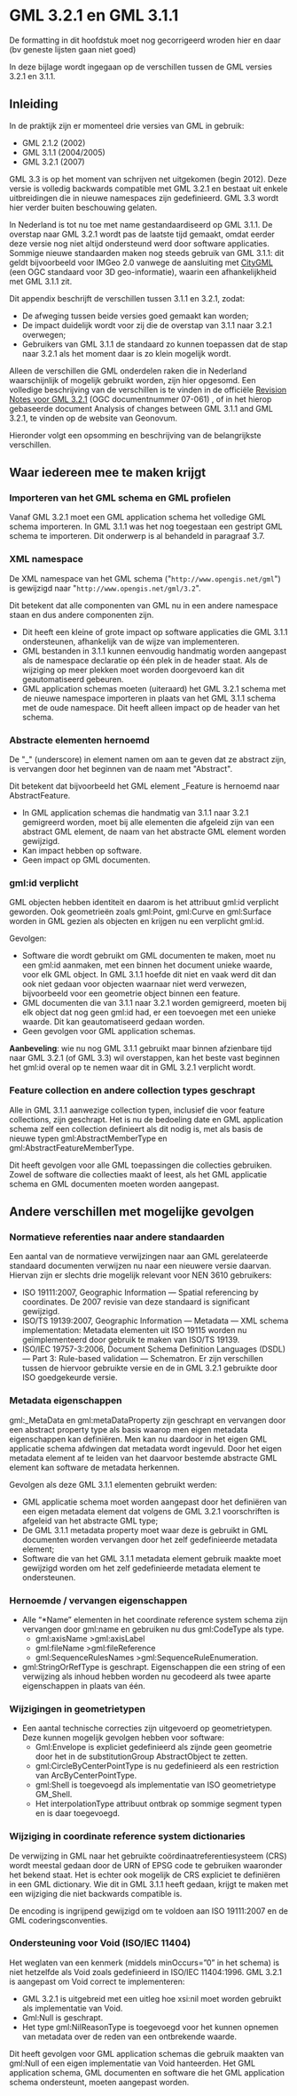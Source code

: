 # GML 3.2.1 en GML 3.1.1

<aside class="issue">De formatting in dit hoofdstuk moet nog gecorrigeerd wroden hier en daar (bv geneste lijsten gaan niet goed)</aside>

In deze bijlage wordt ingegaan op de verschillen tussen de GML versies 3.2.1 en 3.1.1.

## Inleiding
In de praktijk zijn er momenteel drie versies van GML in gebruik:
- GML 2.1.2 (2002)
- GML 3.1.1 (2004/2005)
- GML 3.2.1 (2007)

GML 3.3 is op het moment van schrijven net uitgekomen (begin 2012). Deze versie is volledig backwards compatible met GML 3.2.1 en bestaat uit enkele uitbreidingen die in nieuwe namespaces zijn gedefinieerd. GML 3.3 wordt hier verder buiten beschouwing gelaten.

In Nederland is tot nu toe met name gestandaardiseerd op GML 3.1.1. De  overstap naar GML 3.2.1 wordt pas de laatste tijd gemaakt, omdat eerder deze versie nog niet altijd ondersteund werd door software applicaties. Sommige nieuwe standaarden maken nog steeds gebruik van GML 3.1.1: dit geldt bijvoorbeeld voor IMGeo 2.0 vanwege de aansluiting met [CityGML](http://www.opengeospatial.org/standards/citygml) (een OGC standaard voor 3D geo-informatie), waarin een afhankelijkheid met GML 3.1.1 zit.

Dit appendix beschrijft de verschillen tussen 3.1.1 en 3.2.1, zodat:
- De afweging tussen beide versies goed gemaakt kan worden;
- De impact duidelijk wordt voor zij die de overstap van 3.1.1 naar 3.2.1 overwegen;
- Gebruikers van GML 3.1.1 de standaard zo kunnen toepassen dat de stap naar 3.2.1 als het moment daar is zo klein mogelijk wordt.

Alleen de verschillen die GML onderdelen raken die in Nederland waarschijnlijk of mogelijk gebruikt worden, zijn hier opgesomd. Een volledige beschrijving van de verschillen is te vinden in de officiële [Revision Notes voor GML 3.2.1](http://portal.opengeospatial.org/files/?artifact_id=26765) (OGC documentnummer 07-061) , of in het hierop gebaseerde document Analysis of changes between GML 3.1.1 and GML 3.2.1, te vinden op de website van Geonovum.

Hieronder volgt een opsomming en beschrijving van de belangrijkste verschillen.

## Waar iedereen mee te maken krijgt

### Importeren van het GML schema en GML profielen
Vanaf GML 3.2.1 moet een GML application schema het volledige GML schema importeren. In GML 3.1.1 was het nog toegestaan een gestript GML schema te importeren. Dit onderwerp  is al behandeld in paragraaf 3.7.

### XML namespace
De XML namespace van het GML schema ("`http://www.opengis.net/gml`") is gewijzigd naar "`http://www.opengis.net/gml/3.2`".

Dit betekent dat alle componenten van GML nu in een andere namespace staan en dus andere componenten zijn.
- Dit heeft een kleine of grote impact op software applicaties die GML 3.1.1 ondersteunen, afhankelijk van de wijze van implementeren.
- GML bestanden in 3.1.1 kunnen eenvoudig handmatig worden aangepast als de namespace declaratie op één plek in de header staat. Als de wijziging op meer plekken moet worden doorgevoerd kan dit geautomatiseerd gebeuren.
- GML application schemas moeten (uiteraard) het GML 3.2.1 schema met de nieuwe namespace importeren in plaats van het GML 3.1.1 schema met de oude namespace. Dit heeft alleen impact op de header van het schema.

### Abstracte elementen hernoemd
De "_" (underscore) in element namen om aan te geven dat ze abstract zijn, is vervangen door het beginnen van de naam met "Abstract".

Dit betekent dat bijvoorbeeld het GML element _Feature is hernoemd naar AbstractFeature.
- In GML application schemas die handmatig van 3.1.1 naar 3.2.1 gemigreerd worden, moet bij alle elementen die afgeleid zijn van een abstract GML element, de naam van het abstracte GML element worden gewijzigd.
- Kan impact hebben op software.
- Geen impact op GML documenten.

### gml:id verplicht
GML objecten hebben identiteit en daarom is het attribuut gml:id verplicht geworden. Ook geometrieën zoals gml:Point, gml:Curve en gml:Surface worden in GML gezien als objecten en krijgen nu een verplicht gml:id.

Gevolgen:
- Software die wordt gebruikt om GML documenten te maken, moet nu een gml:id aanmaken, met een binnen het document unieke waarde, voor elk GML object. In GML 3.1.1 hoefde dit niet en vaak werd dit dan ook niet gedaan voor objecten waarnaar niet werd verwezen, bijvoorbeeld voor een geometrie object binnen een feature.
- GML documenten die van 3.1.1 naar 3.2.1 worden gemigreerd, moeten bij elk object dat nog geen gml:id had, er een toevoegen met een unieke waarde. Dit kan geautomatiseerd gedaan worden.
- Geen gevolgen voor GML application schemas.

**Aanbeveling**: wie nu nog GML 3.1.1 gebruikt maar binnen afzienbare tijd naar GML 3.2.1 (of GML 3.3) wil overstappen, kan het beste vast beginnen het gml:id overal op te nemen waar dit in GML 3.2.1 verplicht wordt. 

### Feature collection en andere collection types geschrapt
Alle in GML 3.1.1 aanwezige collection typen, inclusief die voor feature collections, zijn geschrapt. Het is nu de bedoeling date en GML application schema zelf een collection definieert als dit nodig is, met als basis de nieuwe typen gml:AbstractMemberType en gml:AbstractFeatureMemberType. 

Dit heeft gevolgen voor alle GML toepassingen die collecties gebruiken. Zowel de software die collecties maakt of leest, als het GML applicatie schema en GML documenten moeten worden aangepast.

## Andere verschillen met mogelijke gevolgen

### Normatieve referenties naar andere standaarden
Een aantal van de normatieve verwijzingen naar aan GML gerelateerde standaard documenten verwijzen nu naar een nieuwere versie daarvan. Hiervan zijn er slechts drie mogelijk relevant voor NEN 3610 gebruikers:
- ISO 19111:2007, Geographic Information — Spatial referencing by coordinates. De 2007 revisie van deze standaard is significant gewijzigd.
- ISO/TS 19139:2007, Geographic Information — Metadata — XML schema implementation: Metadata elementen uit ISO 19115 worden nu geïmplementeerd door gebruik te maken van ISO/TS 19139.
- ISO/IEC 19757-3:2006, Document Schema Definition Languages (DSDL) — Part 3: Rule-based validation — Schematron. Er zijn verschillen tussen de hiervoor gebruikte versie en de in GML 3.2.1 gebruikte door ISO goedgekeurde versie.

### Metadata eigenschappen
gml:_MetaData en gml:metaDataProperty zijn geschrapt en vervangen door een abstract property type als basis waarop men eigen metadata eigenschappen kan definiëren. Men kan nu daardoor in het eigen GML applicatie schema afdwingen dat metadata wordt ingevuld. Door het eigen metadata element af te leiden van het daarvoor bestemde abstracte GML element kan software de metadata herkennen.

Gevolgen als deze GML 3.1.1 elementen gebruikt werden:
- GML applicatie schema moet worden aangepast door het definiëren van een eigen metadata element dat volgens de GML 3.2.1 voorschriften is afgeleid van het abstracte GML type;
- De GML 3.1.1 metadata property moet waar deze is gebruikt in GML documenten worden vervangen door het zelf gedefinieerde metadata element;
- Software die van het GML 3.1.1 metadata element gebruik maakte moet gewijzigd worden om het zelf gedefinieerde metadata element te ondersteunen.

### Hernoemde / vervangen eigenschappen
- Alle “*Name” elementen in het coordinate reference system schema zijn vervangen door gml:name en gebruiken nu dus gml:CodeType als type.
  - gml:axisName >gml:axisLabel
  - gml:fileName >gml:fileReference
  - gml:SequenceRulesNames >gml:SequenceRuleEnumeration.
- gml:StringOrRefType is geschrapt. Eigenschappen die een string of een verwijzing als inhoud hebben worden nu gecodeerd als twee aparte eigenschappen in plaats van één.

### Wijzigingen in geometrietypen
- Een aantal technische correcties zijn uitgevoerd op geometrietypen. Deze kunnen mogelijk gevolgen hebben voor software:
  - Gml:Envelope is expliciet gedefinieerd als zijnde geen geometrie door het in de substitutionGroup AbstractObject te zetten.
  - gml:CircleByCenterPointType is nu gedefinieerd als een restriction van
ArcByCenterPointType.
  - gml:Shell is toegevoegd als implementatie van ISO geometrietype GM_Shell.
  - Het interpolationType attribuut ontbrak op sommige segment typen en is daar toegevoegd.

### Wijziging in coordinate reference system dictionaries
De verwijzing in GML naar het gebruikte coördinaatreferentiesysteem (CRS) wordt meestal gedaan door de URN of EPSG code te gebruiken waaronder het bekend staat. Het is echter ook mogelijk de CRS expliciet te definiëren in een GML dictionary. Wie dit in GML 3.1.1 heeft gedaan, krijgt te maken met een wijziging die niet backwards compatible is.

De encoding is ingrijpend gewijzigd om te voldoen aan ISO 19111:2007 en de GML coderingsconventies.

### Ondersteuning voor Void (ISO/IEC 11404)
Het weglaten van een kenmerk (middels minOccurs=”0” in het schema) is niet hetzelfde als Void zoals gedefinieerd in ISO/IEC 11404:1996. GML 3.2.1 is aangepast om Void correct te implementeren:
- GML 3.2.1 is uitgebreid met een uitleg hoe xsi:nil moet worden gebruikt als implementatie van Void.
- Gml:Null is geschrapt.
- Het type gml:NilReasonType is toegevoegd voor het kunnen opnemen van metadata over de reden van een ontbrekende waarde.

Dit heeft gevolgen voor GML application schemas die gebruik maakten van gml:Null of een eigen implementatie van Void hanteerden. Het GML application schema, GML documenten en software die het GML application schema ondersteunt, moeten aangepast worden.